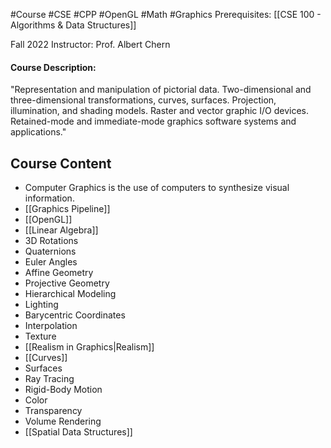 #Course #CSE #CPP #OpenGL #Math #Graphics 
Prerequisites: [[CSE 100 - Algorithms & Data Structures]]

Fall 2022
Instructor: Prof. Albert Chern

#### Course Description:  
"Representation and manipulation of pictorial data. Two-dimensional and three-dimensional transformations, curves, surfaces. Projection, illumination, and shading models. Raster and vector graphic I/O devices. Retained-mode and immediate-mode graphics software systems and applications."

## Course Content
- Computer Graphics is the use of computers to synthesize visual information.
- [[Graphics Pipeline]]
- [[OpenGL]]
- [[Linear Algebra]]
- 3D Rotations
- Quaternions
- Euler Angles
- Affine Geometry
- Projective Geometry
- Hierarchical Modeling
- Lighting
- Barycentric Coordinates
- Interpolation
- Texture
- [[Realism in Graphics|Realism]]
- [[Curves]] <!-- WIP -->
- Surfaces
- Ray Tracing
- Rigid-Body Motion
- Color
- Transparency
- Volume Rendering
- [[Spatial Data Structures]]
